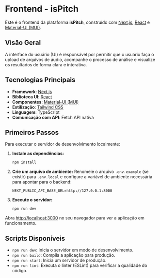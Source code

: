 # Frontend - isPitch

Este é o frontend da plataforma **isPitch**, construído com [Next.js](https://nextjs.org), [React](https://react.dev/) e [Material-UI (MUI)](https://mui.com/).

## Visão Geral

A interface do usuário (UI) é responsável por permitir que o usuário faça o upload de arquivos de áudio, acompanhe o processo de análise e visualize os resultados de forma clara e interativa.

## Tecnologias Principais

* **Framework**: [Next.js](https://nextjs.org) 
* **Biblioteca UI**: [React](https://react.dev/) 
* **Componentes**: [Material-UI (MUI)](https://mui.com/) 
* **Estilização**: [Tailwind CSS](https://tailwindcss.com/) 
* **Linguagem**: TypeScript
* **Comunicação com API**: Fetch API nativa 

## Primeiros Passos

Para executar o servidor de desenvolvimento localmente:

1.  **Instale as dependências:**
    ```bash
    npm install
    ```

2.  **Crie um arquivo de ambiente:**
    Renomeie o arquivo `.env.example` (se existir) para `.env.local` e configure a variável de ambiente necessária para apontar para o backend:
    ```
    NEXT_PUBLIC_API_BASE_URL=http://127.0.0.1:8000
    ```

3.  **Execute o servidor:**
    ```bash
    npm run dev
    ```

Abra [http://localhost:3000](http://localhost:3000) no seu navegador para ver a aplicação em funcionamento.

## Scripts Disponíveis

* `npm run dev`: Inicia o servidor em modo de desenvolvimento.
* `npm run build`: Compila a aplicação para produção.
* `npm run start`: Inicia um servidor de produção.
* `npm run lint`: Executa o linter (ESLint) para verificar a qualidade do código.